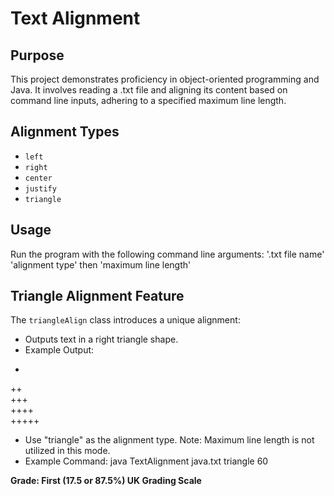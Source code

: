 # Text Alignment

## Purpose
This project demonstrates proficiency in object-oriented programming and Java. It involves reading a .txt file and aligning its content based on command line inputs, adhering to a specified maximum line length.

## Alignment Types
- `left`
- `right`
- `center`
- `justify`
- `triangle`

## Usage
Run the program with the following command line arguments: '.txt file name' 'alignment type' then 'maximum line length'

## Triangle Alignment Feature
The `triangleAlign` class introduces a unique alignment:
- Outputs text in a right triangle shape.
- Example Output:
+  
++  
+++  
++++  
+++++  
- Use "triangle" as the alignment type. Note: Maximum line length is not utilized in this mode.
- Example Command: java TextAlignment java.txt triangle 60


**Grade: First (17.5 or 87.5%) UK Grading Scale**
